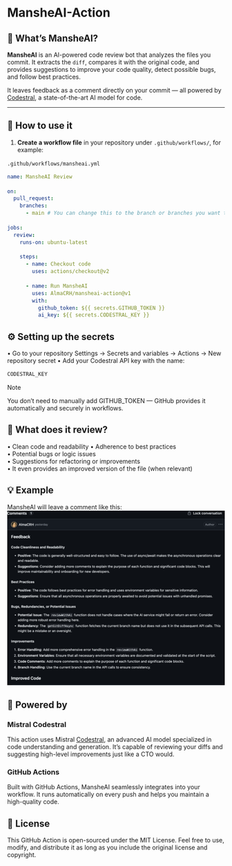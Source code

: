 # MansheAI-Action
## 🧠 What’s MansheAI?

**MansheAI** is an AI-powered code review bot that analyzes the files you commit. It extracts the `diff`, compares it with the original code, and provides suggestions to improve your code quality, detect possible bugs, and follow best practices.

It leaves feedback as a comment directly on your commit — all powered by [Codestral](https://mistral.ai/news/codestral/), a state-of-the-art AI model for code.

---

## 🔧 How to use it

1. **Create a workflow file** in your repository under `.github/workflows/`, for example:

`.github/workflows/mansheai.yml`

```yaml
name: MansheAI Review

on:
  pull_request:
    branches:
      - main # You can change this to the branch or branches you want to target

jobs:
  review:
    runs-on: ubuntu-latest

    steps:
      - name: Checkout code
        uses: actions/checkout@v2

      - name: Run MansheAI
        uses: AlmaCRH/mansheai-action@v1
        with:
          github_token: ${{ secrets.GITHUB_TOKEN }}
          ai_key: ${{ secrets.CODESTRAL_KEY }}
```

## ⚙️ Setting up the secrets
•	Go to your repository Settings → Secrets and variables → Actions → New repository secret
•	Add your Codestral API key with the name:
```bash
CODESTRAL_KEY
```
> [!NOTE]
> You don’t need to manually add GITHUB_TOKEN — GitHub provides it automatically and securely in workflows.

## 📝 What does it review?	
•	Clean code and readability
•	Adherence to best practices <br/>
•	Potential bugs or logic issues <br/>
•	Suggestions for refactoring or improvements <br/>
•	It even provides an improved version of the file (when relevant) <br/>

## 💡 Example
MansheAI will leave a comment like this:
![An example of MansheAI's comment](MansheAIExample.png)

## 🦾 Powered by
### Mistral Codestral
This action uses Mistral [Codestral](https://mistral.ai/news/codestral/), an advanced AI model specialized in code understanding and generation. It’s capable of reviewing your diffs and suggesting high-level improvements just like a CTO would.

### GitHub Actions
Built with GitHub Actions, MansheAI seamlessly integrates into your workflow. It runs automatically on every push and helps you maintain a high-quality code.

## 📄 License
This GitHub Action is open-sourced under the MIT License.
Feel free to use, modify, and distribute it as long as you include the original license and copyright.

